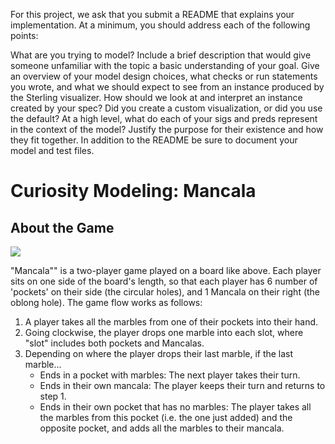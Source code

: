 
For this project, we ask that you submit a README that explains your implementation. At a minimum, you should address each of the following points:

What are you trying to model? Include a brief description that would give someone unfamiliar with the topic a basic understanding of your goal.
Give an overview of your model design choices, what checks or run statements you wrote, and what we should expect to see from an instance produced by the Sterling visualizer. How should we look at and interpret an instance created by your spec? Did you create a custom visualization, or did you use the default?
At a high level, what do each of your sigs and preds represent in the context of the model? Justify the purpose for their existence and how they fit together.
In addition to the README be sure to document your model and test files.

# Curiosity Modeling: Mancala
## About the Game
![](https://www.thesprucecrafts.com/thmb/yA6Lp0LcwqefQrJiQtNNVZTwIco=/1500x0/filters:no_upscale():max_bytes(150000):strip_icc()/mancala-411837_hero_2888-8bef0fd76a324c86b61325556710d89f.jpg)

"Mancala"" is a two-player game played on a board like above. Each player sits on one side of the board's length, so that each player has 6 number of 'pockets' on their side (the circular holes), and 1 Mancala on their right (the oblong hole). The game flow works as follows:

1. A player takes all the marbles from one of their pockets into their hand.
2. Going clockwise, the player drops one marble into each slot, where "slot" includes both pockets and Mancalas.
3. Depending on where the player drops their last marble, if the last marble...
    - Ends in a pocket with marbles: The next player takes their turn.
    - Ends in their own mancala: The player keeps their turn and returns to step 1.
    - Ends in their own pocket that has no marbles: The player takes all the marbles from this pocket (i.e. the one just added) and the opposite pocket, and adds all the marbles to their mancala.